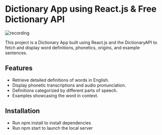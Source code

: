 # Dictionary App using React.js & Free Dictionary API

![recording](https://github.com/sreya-satheesh/dictionary-app/assets/168891722/7c577dea-55a0-440f-b1c4-2b56125e59f3)

This project is a Dictionary App built using React.js and the DictionaryAPI to fetch and display word definitions, phonetics, origins, and example sentences.

## Features

- Retrieve detailed definitions of words in English.
- Display phonetic transcriptions and audio pronunciation.
- Definitions categorized by different parts of speech.
- Examples showcasing the word in context.

## Installation

- Run npm install to install dependencies
- Run npm start to launch the local server
